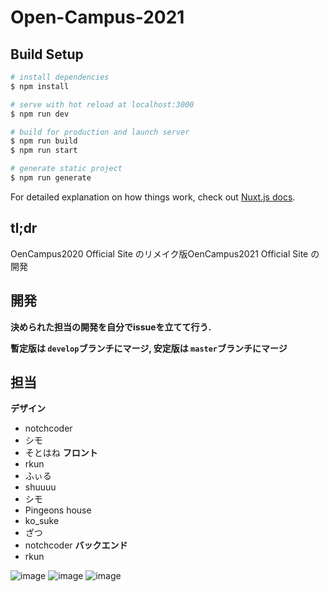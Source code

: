 # Open-Campus-2021

## Build Setup

```bash
# install dependencies
$ npm install

# serve with hot reload at localhost:3000
$ npm run dev

# build for production and launch server
$ npm run build
$ npm run start

# generate static project
$ npm run generate
```

For detailed explanation on how things work, check out [Nuxt.js docs](https://nuxtjs.org).

## tl;dr
OenCampus2020 Official Site のリメイク版OenCampus2021 Official Site の開発

## 開発
**決められた担当の開発を自分でissueを立てて行う.**

**暫定版は ```develop```ブランチにマージ, 安定版は ```master```ブランチにマージ**

## 担当
**デザイン**
- notchcoder
- シモ
- そとはね
**フロント**
- rkun
- ふぃる
- shuuuu
- シモ
- Pingeons house
- ko_suke
- ざつ
- notchcoder
**バックエンド**
- rkun

![image](https://simo-c3.github.io/image_url/remake-role1.JPG)
![image](https://simo-c3.github.io/image_url/remake-role2.JPG)
![image](https://simo-c3.github.io/image_url/remake-role3.JPG)
